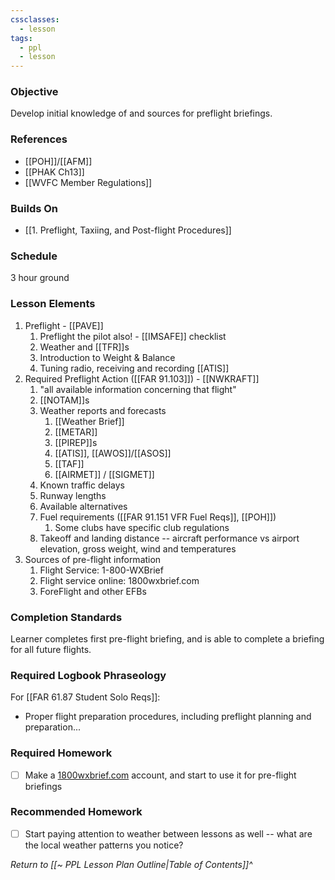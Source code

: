 ```yaml
---
cssclasses:
  - lesson
tags:
  - ppl
  - lesson
---
```


### Objective
Develop initial knowledge of and sources for preflight briefings.

### References
- [[POH]]/[[AFM]]
- [[PHAK Ch13]]
- [[WVFC Member Regulations]]

### Builds On
- [[1. Preflight, Taxiing, and Post-flight Procedures]]

### Schedule
3 hour ground

### Lesson Elements
1. Preflight - [[PAVE]]
	1. Preflight the pilot also! - [[IMSAFE]] checklist
	2. Weather and [[TFR]]s
	3. Introduction to Weight & Balance
	4. Tuning radio, receiving and recording [[ATIS]]
2. Required Preflight Action ([[FAR 91.103]]) - [[NWKRAFT]]
	1. "all available information concerning that flight"
	2. [[NOTAM]]s
	3. Weather reports and forecasts
		1. [[Weather Brief]]
		2. [[METAR]]
		3. [[PIREP]]s
		4. [[ATIS]], [[AWOS]]/[[ASOS]]
		5. [[TAF]]
		6. [[AIRMET]] / [[SIGMET]]
	4. Known traffic delays
	5. Runway lengths
	6. Available alternatives
	7. Fuel requirements ([[FAR 91.151 VFR Fuel Reqs]], [[POH]])
		1. Some clubs have specific club regulations
	8. Takeoff and landing distance -- aircraft performance vs airport elevation, gross weight, wind and temperatures
3. Sources of pre-flight information
	1. Flight Service: 1-800-WXBrief
	2. Flight service online: 1800wxbrief.com
	3. ForeFlight and other EFBs

### Completion Standards
Learner completes first pre-flight briefing, and is able to complete a briefing for all future flights.

### Required Logbook Phraseology
For [[FAR 61.87 Student Solo Reqs]]: 
- Proper flight preparation procedures, including preflight planning and preparation...

### Required Homework
- [ ] Make a [1800wxbrief.com](1800wxbrief.com) account, and start to use it for pre-flight briefings

### Recommended Homework
- [ ] Start paying attention to weather between lessons as well -- what are the local weather patterns you notice?

*Return to [[~ PPL Lesson Plan Outline|Table of Contents]]^*